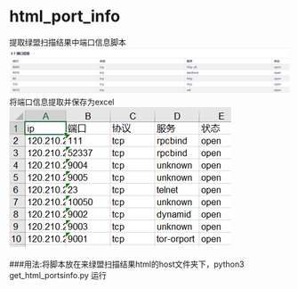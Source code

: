 # html_port_info
提取绿盟扫描结果中端口信息脚本<br>
![baidu](https://github.com/MrWQ/html_port_info/blob/master/1559872671(1).jpg)  
将端口信息提取并保存为excel<br>
![baidu](https://github.com/MrWQ/html_port_info/blob/master/1559872727(1).jpg)  
<br>
###用法:将脚本放在来绿盟扫描结果html的host文件夹下，python3 get_html_portsinfo.py 运行
